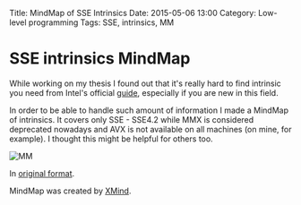 Title: MindMap of SSE Intrinsics
Date: 2015-05-06 13:00
Category: Low-level programming
Tags: SSE, intrinsics, MM

# SSE intrinsics MindMap

While working on my thesis I found out that it's really hard to find intrinsic 
you need from Intel's official [guide](https://software.intel.com/sites/landingpage/IntrinsicsGuide/), especially if 
you are new in this field.

In order to be able to handle such amount of information I made a MindMap of intrinsics. It covers only SSE - SSE4.2 
while MMX is considered deprecated nowadays and AVX is not available on all machines (on mine, for example). I thought this 
might be helpful for others too.

![MM]({filename}/images/Intrinsics_SSE.png)

In [original format]({filename}/images/Intrinsics_SSE.xmind).

MindMap was created by [XMind](http://www.xmind.net/).
